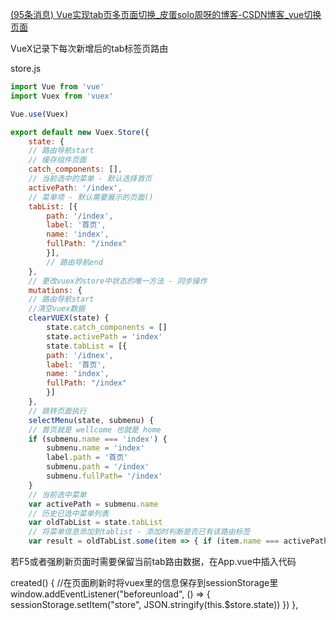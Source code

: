 [(95条消息) Vue实现tab页多页面切换_皮蛋solo周呀的博客-CSDN博客_vue切换页面](https://blog.csdn.net/weixin_44590591/article/details/124866869?spm=1001.2101.3001.6650.8&utm_medium=distribute.pc_relevant.none-task-blog-2%7Edefault%7EBlogCommendFromBaidu%7Edefault-8-124866869-blog-120182616.pc_relevant_multi_platform_whitelistv1&depth_1-utm_source=distribute.pc_relevant.none-task-blog-2%7Edefault%7EBlogCommendFromBaidu%7Edefault-8-124866869-blog-120182616.pc_relevant_multi_platform_whitelistv1)

VueX记录下每次新增后的tab标签页路由

store.js

```js
import Vue from 'vue'
import Vuex from 'vuex' 

Vue.use(Vuex) 

export default new Vuex.Store({ 
	state: { 
	// 路由导航start 
	// 缓存组件页面 
	catch_components: [], 
	// 当前选中的菜单 - 默认选择首页 
	activePath: '/index', 
	// 菜单项 - 默认需要展示的页面() 
	tabList: [{ 
		path: '/index', 
		label: '首页', 
		name: 'index', 
		fullPath: "/index" 
		}], 
		// 路由导航end 
	}, 
	// 更改vuex的store中状态的唯一方法 - 同步操作 
	mutations: { 
	// 路由导航start 
	//清空vuex数据 
	clearVUEX(state) { 
		state.catch_components = [] 
		state.activePath = 'index' 
		state.tabList = [{ 
		path: '/idnex', 
		label: '首页', 
		name: 'index', 
		fullPath: "/index" 
		}] 
	}, 
	// 跳转页面执行 
	selectMenu(state, submenu) { 
	// 首页就是 wellcome 也就是 home 
	if (submenu.name === 'index') {
		submenu.name = 'index' 
		label.path = '首页' 
		submenu.path = '/index' 
		submenu.fullPath= '/index' 
	} 
	// 当前选中菜单 
	var activePath = submenu.name 
	// 历史已选中菜单列表 
	var oldTabList = state.tabList 
	// 将菜单信息添加到tablist - 添加时判断是否已有该路由标签 
	var result = oldTabList.some(item => { if (item.name === activePath) { // console.log('--------', item.fullPath != submenu.fullPath) // 有该路由标签是否为多次点击(相当于查看同路由下的详情，该过程只改变了参数) if (!item.fullPath != submenu.fullPath) { item.fullPath = submenu.fullPath } return true } }) // 如果不包含该对象，则添加 if (!result) { oldTabList.push({ path: submenu.name, name: submenu.name, label: submenu.label, fullPath: submenu.fullPath }) } // 重新赋值标签路由和当前选中菜单 state.activePath = activePath state.tabList = oldTabList }, // 添加keepalive缓存 addKeepAliveCache(state, val) { // 如果是首页不缓存 if (val === 'index') { return } // console.log(state.catch_components) // 添加时判断，如果该组件已存在，便不添加 if (state.catch_components.indexOf(val) === -1) { // 不存在，缓存页面 state.catch_components.push(val) } }, // 删除keepalive缓存 removeKeepAliveCache(state, val) { let cache = state.catch_components for (let i = 0; i < cache.length; i++) { if (cache[i] === val) { cache.splice(i, 1); } } state.catch_components = cache }, //关闭菜单 closeTab(state, val) { // 重新赋值 state.activePath = val.activePath state.tabList = val.tabList }, // 点击标签选择菜单 changeMenu(state, val) { state.activePath = val }, // 路由导航end }, actions: { } })
```

若F5或者强刷新页面时需要保留当前tab路由数据，在App.vue中插入代码

created() { //在页面刷新时将vuex里的信息保存到sessionStorage里 window.addEventListener("beforeunload", () => { sessionStorage.setItem("store", JSON.stringify(this.$store.state)) }) },